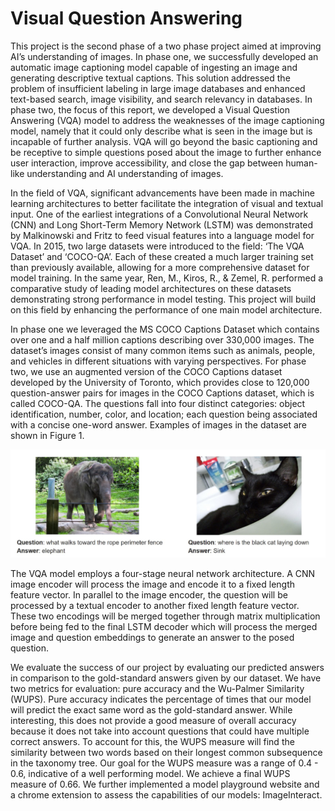 # Visual Question Answering

This project is the second phase of a two phase project aimed at improving AI’s understanding of
images. In phase one, we successfully developed an automatic image captioning model capable of
ingesting an image and generating descriptive textual captions. This solution addressed the problem
of insufficient labeling in large image databases and enhanced text-based search, image visibility, and
search relevancy in databases. In phase two, the focus of this report, we developed a Visual Question
Answering (VQA) model to address the weaknesses of the image captioning model, namely that
it could only describe what is seen in the image but is incapable of further analysis. VQA will go
beyond the basic captioning and be receptive to simple questions posed about the image to further
enhance user interaction, improve accessibility, and close the gap between human-like understanding
and AI understanding of images.

In the field of VQA, significant advancements have been made in machine learning architectures
to better facilitate the integration of visual and textual input. One of the earliest integrations of
a Convolutional Neural Network (CNN) and Long Short-Term Memory Network (LSTM) was
demonstrated by Malkinowski and Fritz to feed visual features into a language model for VQA. In 2015, two large datasets were introduced to the field: ‘The VQA Dataset’ and ‘COCO-QA’. Each of these created a much larger training set than previously available, allowing for a
more comprehensive dataset for model training. In the same year, Ren, M., Kiros, R., & Zemel, R.
performed a comparative study of leading model architectures on these datasets demonstrating strong
performance in model testing. This project will build on this field by enhancing the performance
of one main model architecture.

In phase one we leveraged the MS COCO Captions Dataset which contains over one and a half
million captions describing over 330,000 images. The dataset’s images consist of many common
items such as animals, people, and vehicles in different situations with varying perspectives. For
phase two, we use an augmented version of the COCO Captions dataset developed by the University
of Toronto, which provides close to 120,000 question-answer pairs for images in the COCO Captions
dataset, which is called COCO-QA. The questions fall into four distinct categories: object
identification, number, color, and location; each question being associated with a concise one-word
answer. Examples of images in the dataset are shown in Figure 1.

![Figure 1](images/catelephant.jpg)

The VQA model employs a four-stage neural network architecture. A CNN image encoder will
process the image and encode it to a fixed length feature vector. In parallel to the image encoder, the
question will be processed by a textual encoder to another fixed length feature vector. These two
encodings will be merged together through matrix multiplication before being fed to the final LSTM
decoder which will process the merged image and question embeddings to generate an answer to the
posed question.

We evaluate the success of our project by evaluating our predicted answers in comparison to the
gold-standard answers given by our dataset. We have two metrics for evaluation: pure accuracy and
the Wu-Palmer Similarity (WUPS). Pure accuracy indicates the percentage of times that our
model will predict the exact same word as the gold-standard answer. While interesting, this does
not provide a good measure of overall accuracy because it does not take into account questions that
could have multiple correct answers. To account for this, the WUPS measure will find the similarity
between two words based on their longest common subsequence in the taxonomy tree. Our goal for
the WUPS measure was a range of 0.4 - 0.6, indicative of a well performing model. We achieve a
final WUPS measure of 0.66. We further implemented a model playground website and a chrome
extension to assess the capabilities of our models: ImageInteract.
